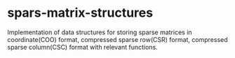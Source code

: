 # spars-matrix-structures
Implementation of data structures for storing sparse matrices in coordinate(COO) format, compressed sparse row(CSR) format, compressed sparse column(CSC) format with relevant functions.
